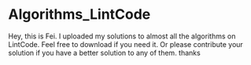 # Algorithms_LintCode
Hey, this is Fei.
I uploaded my solutions to almost all the algorithms on LintCode. Feel free to download if you need it.
Or please contribute your solution if you have a better solution to any of them.
thanks
